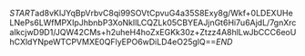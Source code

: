$START$ad8vKIJYqBpVrbvC8qi99SOVtCpvuG4a35S8Exy8g/Wkf+0LDEXUHeLNePs6LWfMPXIpJhbnbP3XoNkllLCQZLk05CBYEAJjnGt6Hi7u6AjdL/7gnXrcaIkcjwD9D1/JQW42CMs+h2uheH4hoZxEGKk30z+Ztzz4A8hlLwJbCCC6eoUhCXldYNpeWTCPVMXE0QFlyEPO6wDiLD4eO25glQ==$END$